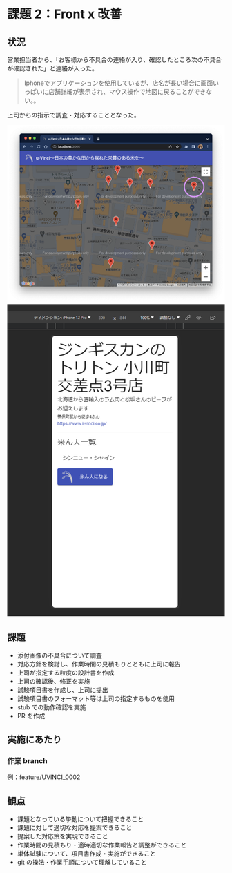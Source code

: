 # 課題 2：Front x 改善

## 状況

営業担当者から、「お客様から不具合の連絡が入り、確認したところ次の不具合が確認された」と連絡が入った。

> Iphoneでアプリケーションを使用しているが、店名が長い場合に画面いっぱいに店舗詳細が表示され、マウス操作で地図に戻ることができない。。

上司からの指示で調査・対応することとなった。

![spa_f02_0.png](spa_f02_0.png)
![spa_f02_1.png](spa_f02_1.png)

## 課題

- 添付画像の不具合について調査
- 対応方針を検討し、作業時間の見積もりとともに上司に報告
- 上司が指定する粒度の設計書を作成
- 上司の確認後、修正を実施
- 試験項目書を作成し、上司に提出
- 試験項目書のフォーマット等は上司の指定するものを使用
- stub での動作確認を実施
- PR を作成

## 実施にあたり


### 作業 branch

例：feature/UVINCI_0002

## 観点

- 課題となっている挙動について把握できること
- 課題に対して適切な対応を提案できること
- 提案した対応策を実現できること
- 作業時間の見積もり・適時適切な作業報告と調整ができること
- 単体試験について、項目書作成・実施ができること
- git の操法・作業手順について理解していること
